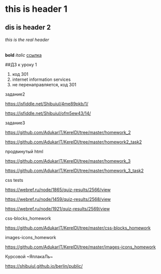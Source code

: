 # this is header 1
## dis is header 2
###### this is the real header
**bold**
*italic*
[ссылка](http://google.com)

##ДЗ к уроку 1

1. код 301
2. internet information services
3. не перенаправляется, код 301

задание2

https://jsfiddle.net/Shibuiul/4me89pkb/1/

https://jsfiddle.net/Shibuiul/ofm5ew43/14/ 

задание3

https://github.com/AdukarIT/KerelDI/tree/master/homework_2

https://github.com/AdukarIT/KerelDI/tree/master/homework2_task2

продвинутый html

https://github.com/AdukarIT/KerelDI/tree/master/homework_3

https://github.com/AdukarIT/KerelDI/tree/master/homework_3_task2

css tests

https://webref.ru/node/1865/quiz-results/2566/view

https://webref.ru/node/1459/quiz-results/2568/view

https://webref.ru/node/1921/quiz-results/2569/view

css-blocks_homework

https://github.com/AdukarIT/KerelDI/tree/master/css-blocks_homework

images-icons_homework

https://github.com/AdukarIT/KerelDI/tree/master/images-icons_homework



Курсовой ~ЯплакаЛь~

https://shibuiul.github.io/berlin/public/